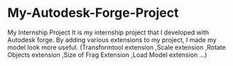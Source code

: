 # My-Autodesk-Forge-Project
My Internship Project 
It is my internship project that I developed with Autodesk forge. By adding various extensions to my project, I made my model look more useful. (Transformtool extension ,Scale extension  ,Rotate Objects extension ,Size of Frag Extension ,Load Model extension …)
